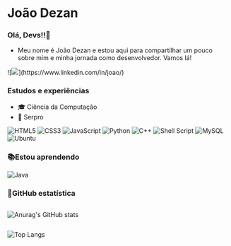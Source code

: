#  João Dezan 
### Olá, Devs!!👋
- Meu nome é João Dezan e estou aqui para compartilhar um pouco sobre mim e minha jornada como desenvolvedor. Vamos lá!
<div>
  ![<img src="https://img.shields.io/badge/-LinkedIn-%230077B5?style=for-the-badge&logo=linkedin&logoColor=white" target="_blank">](https://www.linkedin.com/in/joao/)
</div>

### Estudos e experiências
- 🎓 Ciência da Computação
- 💼 Serpro
  
<div>
  
  ![HTML5](https://img.shields.io/badge/html5-%23E34F26.svg?style=for-the-badge&logo=html5&logoColor=white)
  ![CSS3](https://img.shields.io/badge/css3-%231572B6.svg?style=for-the-badge&logo=css3&logoColor=white)
  ![JavaScript](https://img.shields.io/badge/javascript-%23323330.svg?style=for-the-badge&logo=javascript&logoColor=%23F7DF1E)
  ![Python](https://img.shields.io/badge/python-3670A0?style=for-the-badge&logo=python&logoColor=ffdd54)
  ![C++](https://img.shields.io/badge/c++-%2300599C.svg?style=for-the-badge&logo=c%2B%2B&logoColor=white)
  ![Shell Script](https://img.shields.io/badge/shell_script-%23121011.svg?style=for-the-badge&logo=gnu-bash&logoColor=white)
  ![MySQL](https://img.shields.io/badge/mysql-%2300f.svg?style=for-the-badge&logo=mysql&logoColor=white)
  ![Ubuntu](https://img.shields.io/badge/Ubuntu-E95420?style=for-the-badge&logo=ubuntu&logoColor=white)
  
</div>

### 📚Estou aprendendo
![Java](https://img.shields.io/badge/java-%23ED8B00.svg?style=for-the-badge&logo=openjdk&logoColor=white)

### 💫GitHub estatística

<div style="display: flex; flex-direction: column; align-items: flex-start;">
  
  <!-- Quadro 1 -->
  ![Anurag's GitHub stats](https://github-readme-stats.vercel.app/api?username=Joao-Dezan&show_icons=true&rank_icon=github&theme=onedark&bg_color=222222FF&border_color=444444FF)
  
  <!-- Quadro 2 -->
  ![Top Langs](https://github-readme-stats.vercel.app/api/top-langs/?username=Joao-Dezan&theme=onedark&bg_color=222222FF&border_color=444444FF)
  
</div>




